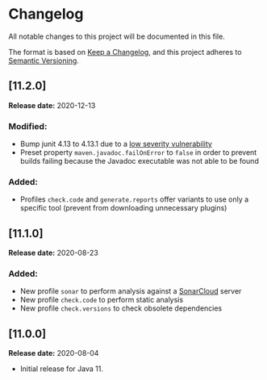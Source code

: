 Changelog
====================================================================================================
All notable changes to this project will be documented in this file.

The format is based on [Keep a Changelog](https://keepachangelog.com/en/1.0.0/),
and this project adheres to [Semantic Versioning](https://semver.org/spec/v2.0.0.html).


[11.2.0]
----------------------------------------------------------------------------------------------------
**Release date:** 2020-12-13
### Modified:
- Bump junit 4.13 to 4.13.1 due to a [low severity vulnerability](https://github.com/advisories/GHSA-269g-pwp5-87pp)
- Preset property `maven.javadoc.failOnError` to `false` in order to prevent builds failing because 
the Javadoc executable was not able to be found
### Added:  
- Profiles `check.code` and `generate.reports` offer variants to use only a specific tool 
(prevent from downloading unnecessary plugins)
  

[11.1.0]
----------------------------------------------------------------------------------------------------
**Release date:** 2020-08-23
### Added:
- New profile `sonar` to perform analysis against a [SonarCloud](https://sonarcloud.io/projects) server
- New profile `check.code` to perform static analysis
- New profile `check.versions` to check obsolete dependencies

[11.0.0]
----------------------------------------------------------------------------------------------------
**Release date:** 2020-08-04

- Initial release for Java 11.
